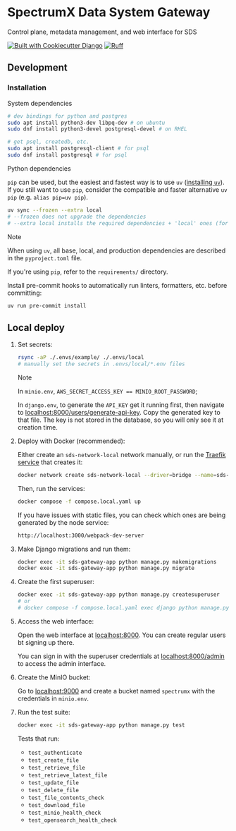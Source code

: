 # SpectrumX Data System Gateway

Control plane, metadata management, and web interface for SDS

[![Built with Cookiecutter Django](https://img.shields.io/badge/built%20with-Cookiecutter%20Django-ff69b4.svg?logo=cookiecutter)](https://github.com/cookiecutter/cookiecutter-django/)
[![Ruff](https://img.shields.io/endpoint?url=https://raw.githubusercontent.com/astral-sh/ruff/main/assets/badge/v2.json)](https://github.com/astral-sh/ruff)

## Development

### Installation

System dependencies

```bash
# dev bindings for python and postgres
sudo apt install python3-dev libpq-dev # on ubuntu
sudo dnf install python3-devel postgresql-devel # on RHEL

# get psql, createdb, etc.
sudo apt install postgresql-client # for psql
sudo dnf install postgresql # for psql
```

Python dependencies

`pip` can be used, but the easiest and fastest way is to use `uv` ([installing `uv`](https://docs.astral.sh/uv/getting-started/installation/)). If you still want to use `pip`, consider the compatible and faster alternative `uv pip` (e.g. `alias pip=uv pip`).

```bash
uv sync --frozen --extra local
# --frozen does not upgrade the dependencies
# --extra local installs the required dependencies + 'local' ones (for local development)
```

> [!NOTE]
> When using `uv`, all base, local, and production dependencies are described in the `pyproject.toml` file.
>
> If you're using `pip`, refer to the `requirements/` directory.

Install pre-commit hooks to automatically run linters, formatters, etc. before committing:

```bash
uv run pre-commit install
```

## Local deploy

1. Set secrets:

    ```bash
    rsync -aP ./.envs/example/ ./.envs/local
    # manually set the secrets in .envs/local/*.env files
    ```

    > [!NOTE]
    > In `minio.env`, `AWS_SECRET_ACCESS_KEY == MINIO_ROOT_PASSWORD`;
    >
    > In `django.env`, to generate the `API_KEY` get it running first, then navigate to [localhost:8000/users/generate-api-key](http://localhost:8000/users/generate-api-key). Copy the generated key to that file. The key is not stored in the database, so you will only see it at creation time.

2. Deploy with Docker (recommended):

    Either create an `sds-network-local` network manually, or run the [Traefik service](../network/compose.yaml) that creates it:

    ```bash
    docker network create sds-network-local --driver=bridge --name=sds-network-local
    ```

    Then, run the services:

    ```bash
    docker compose -f compose.local.yaml up
    ```

    If you have issues with static files, you can check which ones are being generated by the node service:

    ```bash
    http://localhost:3000/webpack-dev-server
    ```

3. Make Django migrations and run them:

    ```bash
    docker exec -it sds-gateway-app python manage.py makemigrations
    docker exec -it sds-gateway-app python manage.py migrate
    ```

4. Create the first superuser:

    ```bash
    docker exec -it sds-gateway-app python manage.py createsuperuser
    # or
    # docker compose -f compose.local.yaml exec django python manage.py createsuperuser
    ```

5. Access the web interface:

    Open the web interface at [localhost:8000](http://localhost:8000). You can create regular users bt signing up there.

    You can sign in with the superuser credentials at [localhost:8000/admin](http://localhost:8000/admin) to access the admin interface.

6. Create the MinIO bucket:

    Go to [localhost:9000](http://localhost:9001) and create a bucket named `spectrumx` with the credentials in `minio.env`.

7. Run the test suite:

    ```bash
    docker exec -it sds-gateway-app python manage.py test
    ```

    Tests that run:

    + `test_authenticate`
    + `test_create_file`
    + `test_retrieve_file`
    + `test_retrieve_latest_file`
    + `test_update_file`
    + `test_delete_file`
    + `test_file_contents_check`
    + `test_download_file`
    + `test_minio_health_check`
    + `test_opensearch_health_check`
